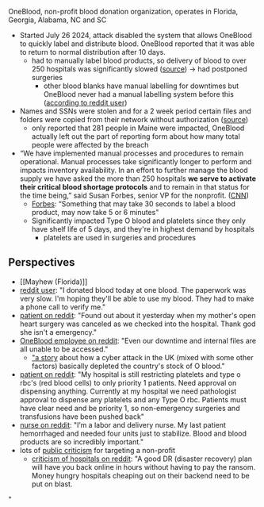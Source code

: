 OneBlood, non-profit blood donation organization, operates in Florida, Georgia, Alabama, NC and SC
- Started July 26 2024, attack disabled the system that allows OneBlood to quickly label and distribute blood. OneBlood reported that it was able to return to normal distribution after 10 days.
	- had to manually label blood products, so delivery of blood to over 250 hospitals was significantly slowed ([source](https://www.cnn.com/2024/07/31/politics/cyberattack-oneblood-blood-donation/index.html)) -> had postponed surgeries 
		- other blood blanks have manual labelling for downtimes but OneBlood never had a manual labelling system before this ([according to reddit user](https://www.reddit.com/r/medlabprofessionals/comments/1eg9us8/comment/lfuznbo/?utm_source=share&utm_medium=web3x&utm_name=web3xcss&utm_term=1&utm_content=share_button))
- Names and SSNs were stolen and for a 2 week period certain files and folders were copied from their network without authorization ([source](https://therecord.media/oneblood-breach-report-regulators-privacy))
	- only reported that 281 people in Maine were impacted, OneBlood actually left out the part of reporting form about how many total people were affected by the breach 
- “We have implemented manual processes and procedures to remain operational. Manual processes take significantly longer to perform and impacts inventory availability. In an effort to further manage the blood supply we have asked the more than 250 hospitals **we serve to activate their critical blood shortage protocols** and to remain in that status for the time being,” said Susan Forbes, senior VP for the nonprofit. ([CNN](https://www.cnn.com/2024/07/31/politics/cyberattack-oneblood-blood-donation/index.html)) 
	- [Forbes](https://www.abcactionnews.com/news/local-news/i-team-investigates/cyberattack-on-oneblood-put-lives-at-risk-as-more-than-80-of-the-nations-platelets-were-sent-to-florida-during-outage): “Something that may take 30 seconds to label a blood product, may now take 5 or 6 minutes"
	- Significantly impacted Type O blood and platelets since they only have shelf life of 5 days, and they're in highest demand by hospitals
		- platelets are used in surgeries and procedures

## Perspectives
- [[Mayhew (Florida)]] 
- [reddit user](https://www.reddit.com/r/news/comments/1egmo0j/comment/lfvdlrq/?utm_source=share&utm_medium=web3x&utm_name=web3xcss&utm_term=1&utm_content=share_button): "I donated blood today at one blood. The paperwork was very slow. I'm hoping they'll be able to use my blood. They had to make a phone call to verify me."
- [patient on reddit](https://www.reddit.com/r/news/comments/1egmo0j/comment/lfvthlq/?utm_source=share&utm_medium=web3x&utm_name=web3xcss&utm_term=1&utm_content=share_button): "Found out about it yesterday when my mother's open heart surgery was canceled as we checked into the hospital. Thank god she isn't a emergency."
- [OneBlood employee on reddit](https://www.reddit.com/r/Blooddonors/comments/1egunfg/comment/lfurcxj/?utm_source=share&utm_medium=web3x&utm_name=web3xcss&utm_term=1&utm_content=share_button): "Even our downtime and internal files are all unable to be accessed."
	- ["a story](https://www.reddit.com/r/Blooddonors/comments/1egunfg/comment/lfxhkz4/?utm_source=share&utm_medium=web3x&utm_name=web3xcss&utm_term=1&utm_content=share_button) about how a cyber attack in the UK (mixed with some other factors) basically depleted the country's stock of O blood."
- [patient on reddit](https://www.reddit.com/r/medlabprofessionals/comments/1eg9us8/any_other_south_east_bbs_having_fun_with_oneblood/): "My hospital is still restricting platelets and type o rbc's (red blood cells) to only priority 1 patients. Need approval on dispensing anything. Currently at my hospital we need pathologist approval to dispense any platelets and any Type O rbc. Patients must have clear need and be priority 1, so non-emergency surgeries and transfusions have been pushed back"
- [nurse on reddit](https://www.reddit.com/r/PrepperIntel/comments/1ehx77b/comment/lg40szk/?utm_source=share&utm_medium=web3x&utm_name=web3xcss&utm_term=1&utm_content=share_button): "I’m a labor and delivery nurse. My last patient hemorrhaged and needed four units just to stabilize. Blood and blood products are so incredibly important."
- lots of [public criticism](https://www.reddit.com/r/news/comments/1egmo0j/cyberattack_hits_blooddonation_nonprofit_oneblood/) for targeting a non-profit
	- [criticism of hospitals on reddit](https://www.reddit.com/r/technology/comments/1ej732x/comment/lgcrsbk/?utm_source=share&utm_medium=web3x&utm_name=web3xcss&utm_term=1&utm_content=share_button): "A good DR (disaster recovery) plan will have you back online in hours without having to pay the ransom. Money hungry hospitals cheaping out on their backend need to be put on blast.



"

